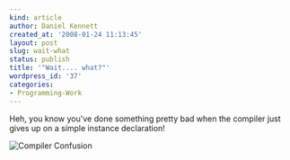 ```yaml
---
kind: article
author: Daniel Kennett
created_at: '2008-01-24 11:13:45'
layout: post
slug: wait-what
status: publish
title: '"Wait.... what?"'
wordpress_id: '37'
categories:
- Programming-Work
---
```


Heh, you know you've done something pretty bad when the compiler just gives up on a simple instance declaration! 

<img src="http://ikennd.ac/pictures/compilerconfusion.png" alt="Compiler Confusion" />
